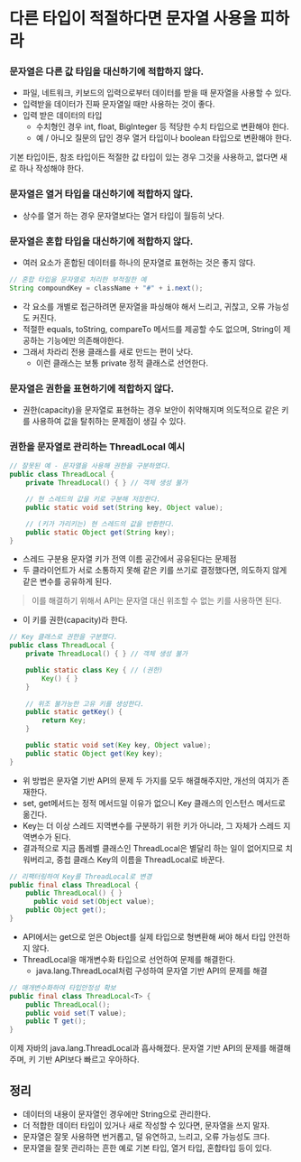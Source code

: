 # 다른 타입이 적절하다면 문자열 사용을 피하라

### 문자열은 다른 값 타입을 대신하기에 적합하지 않다.

- 파일, 네트워크, 키보드의 입력으로부터 데이터를 받을 때 문자열을 사용할 수 있다.
- 입력받을 데이터가 진짜 문자열일 때만 사용하는 것이 좋다.
- 입력 받은 데이터의 타입
    - 수치형인 경우 int, float, BigInteger 등 적당한 수치 타입으로 변환해야 한다.
    - 예 / 아니오 질문의 답인 경우 열거 타입이나 boolean 타입으로 변환해야 한다.

기본 타입이든, 참조 타입이든 적절한 값 타입이 있는 경우 그것을 사용하고, 없다면 새로 하나 작성해야 한다.

### 문자열은 열거 타입을 대신하기에 적합하지 않다.

- 상수를 열거 하는 경우 문자열보다는 열거 타입이 월등히 낫다.

### 문자열은 혼합 타입을 대신하기에 적합하지 않다.

- 여러 요소가 혼합된 데이터를 하나의 문자열로 표현하는 것은 좋지 않다.

```java
// 혼합 타입을 문자열로 처리한 부적절한 예
String compoundKey = className + "#" + i.next();
```

- 각 요소를 개별로 접근하려면 문자열을 파싱해야 해서 느리고, 귀찮고, 오류 가능성도 커진다.
- 적절한 equals, toString, compareTo 메서드를 제공할 수도 없으며, String이 제공하는 기능에만 의존해야한다.
- 그래서 차라리 전용 클래스를 새로 만드는 편이 낫다.
    - 이런 클래스는 보통 private 정적 클래스로 선언한다.

### 문자열은 권한을 표현하기에 적합하지 않다.

- 권한(capacity)을 문자열로 표현하는 경우 보안이 취약해지며 의도적으로 같은 키를 사용하여 값을 탈취하는 문제점이 생길 수 있다.

### 권한을 문자열로 관리하는 ThreadLocal 예시

```java
// 잘못된 예 - 문자열을 사용해 권한을 구분하였다.
public class ThreadLocal {
    private ThreadLocal() { } // 객체 생성 불가

	// 현 스레드의 값을 키로 구분해 저장한다.
	public static void set(String key, Object value);

    // (키가 가리키는) 현 스레드의 값을 반환한다.
    public static Object get(String key);
}
```

- 스레드 구분용 문자열 키가 전역 이름 공간에서 공유된다는 문제점
- 두 클라이언트가 서로 소통하지 못해 같은 키를 쓰기로 결정했다면, 의도하지 않게 같은 변수를 공유하게 된다.

> 이를 해결하기 위해서 API는 문자열 대신 위조할 수 없는 키를 사용하면 된다.
> 
- 이 키를 권한(capacity)라 한다.

```java
// Key 클래스로 권한을 구분했다.
public class ThreadLocal {
    private ThreadLocal() { } // 객체 생성 불가

    public static class Key { // (권한)
        Key() { }
    }
    
    // 위조 불가능한 고유 키를 생성한다.
    public static getKey() {
        return Key;
    }

    public static void set(Key key, Object value);
    public static Object get(Key key);
}
```

- 위 방법은 문자열 기반 API의 문제 두 가지를 모두 해결해주지만, 개선의 여지가 존재한다.
- set, get메서드는 정적 메서드일 이유가 없으니 Key 클래스의 인스턴스 메서드로 옮긴다.
- Key는 더 이상 스레드 지역변수를 구분하기 위한 키가 아니라, 그 자체가 스레드 지역변수가 된다.
- 결과적으로 지금 톱레벨 클래스인 ThreadLocal은 별달리 하는 일이 없어지므로 치워버리고, 중첩 클래스 Key의 이름을 ThreadLocal로 바꾼다.

```java
// 리팩터링하여 Key를 ThreadLocal로 변경
public final class ThreadLocal {
    public ThreadLocal() { }
	  public void set(Object value);
    public Object get();
}
```

- API에서는 get으로 얻은 Object를 실제 타입으로 형변환해 써야 해서 타입 안전하지 않다.
- ThreadLocal을 매개변수화 타입으로 선언하여 문제를 해결한다.
    - java.lang.ThreadLocal처럼 구성하여 문자열 기반 API의 문제를 해결

```java
// 매개변수화하여 타입안정성 확보
public final class ThreadLocal<T> {
    public ThreadLocal();
    public void set(T value);
    public T get();
}
```

이제 자바의 java.lang.ThreadLocal과 흡사해졌다. 문자열 기반 API의 문제를 해결해주며, 키 기반 API보다 빠르고 우아하다.

## 정리

- 데이터의 내용이 문자열인 경우에만 String으로 관리한다.
- 더 적합한 데이터 타입이 있거나 새로 작성할 수 있다면, 문자열을 쓰지 말자.
- 문자열은 잘못 사용하면 번거롭고, 덜 유연하고, 느리고, 오류 가능성도 크다.
- 문자열을 잘못 관리하는 흔한 예로 기본 타입, 열거 타입, 혼합타입 등이 있다.
